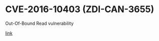 # CVE-2016-10403 (ZDI-CAN-3655)



Out-Of-Bound Read vulnerability





[link](https://bugs.chromium.org/p/chromium/issues/detail?id=602046)